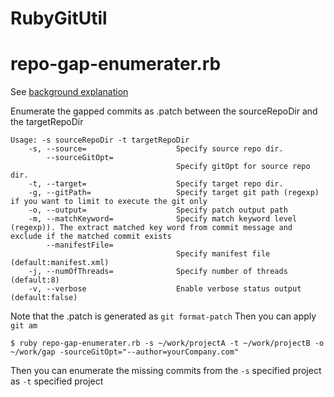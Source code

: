 # RubyGitUtil

# repo-gap-enumerater.rb

See [background explanation](Downstream_development.pdf)

Enumerate the gapped commits as .patch between the sourceRepoDir and the targetRepoDir

```
Usage: -s sourceRepoDir -t targetRepoDir
    -s, --source=                    Specify source repo dir.
        --sourceGitOpt=
                                     Specify gitOpt for source repo dir.
    -t, --target=                    Specify target repo dir.
    -g, --gitPath=                   Specify target git path (regexp) if you want to limit to execute the git only
    -o, --output=                    Specify patch output path
    -m, --matchKeyword=              Specify match keyword level (regexp)). The extract matched key word from commit message and exclude if the matched commit exists
        --manifestFile=
                                     Specify manifest file (default:manifest.xml)
    -j, --numOfThreads=              Specify number of threads (default:8)
    -v, --verbose                    Enable verbose status output (default:false)
```

Note that the .patch is generated as ```git format-patch```
Then you can apply ```git am```


```
$ ruby repo-gap-enumerater.rb -s ~/work/projectA -t ~/work/projectB -o ~/work/gap -sourceGitOpt="--author=yourCompany.com"
```

Then you can enumerate the missing commits from the ```-s``` specified project as ```-t``` specified project
